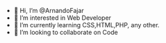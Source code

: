- 👋 Hi, I’m @ArnandoFajar
- 👀 I’m interested in Web Developer
- 🌱 I’m currently learning CSS,HTML,PHP, any other.
- 💞️ I’m looking to collaborate on Code

<!---
ArnandoFajar/ArnandoFajar is a ✨ special ✨ repository because its `README.md` (this file) appears on your GitHub profile.
You can click the Preview link to take a look at your changes.
--->
